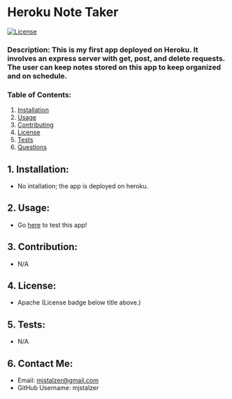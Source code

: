 # Heroku Note Taker
  [![License](https://img.shields.io/badge/License-Apache%202.0-blue.svg)](https://opensource.org/licenses/Apache-2.0)
  
  ### Description: This is my first app deployed on Heroku. It involves an express server with get, post, and delete requests. The user can keep notes stored on this app to keep organized and on schedule.  
  
  ### Table of Contents: 
  1. [Installation](#1.-installation)  
  2. [Usage](#2.-usage)  
  3. [Contributing](#3.-contribution) 
  4. [License](#4.-license)   
  5. [Tests](#5.-tests)  
  6. [Questions](#6.-contact-me)   

  ## 1. Installation:
  * No intallation; the app is deployed on heroku.
  ## 2. Usage:
  * Go [here](https://mysterious-sierra-11038.herokuapp.com/) to test this app!
  ## 3. Contribution:
  * N/A
  ## 4. License:
  * Apache (License badge below title above.)
  ## 5. Tests:
  * N/A 
  ## 6. Contact Me:
  * Email: mjstalzer@gmail.com
  * GitHub Username: mjstalzer
    
